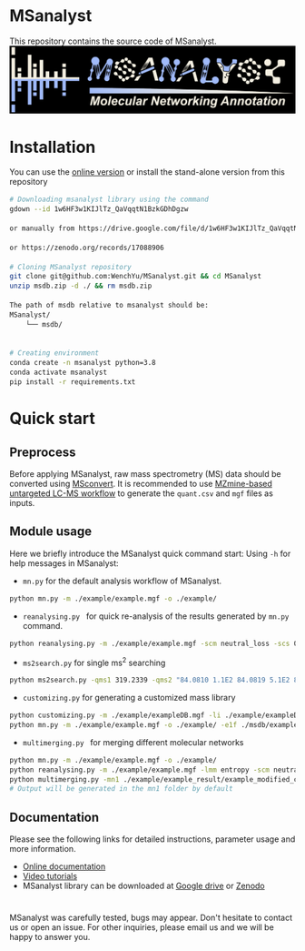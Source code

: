 # MSanalyst
This repository contains the source code of MSanalyst. 
![MSanalystlogo](MSanalyst_logo.jpg)

# Installation
You can use the [online version](https://msanalyst.net/) or install the stand-alone version from this repository
```bash
# Downloading msanalyst library using the command 
gdown --id 1w6HF3w1KIJlTz_QaVqqtN1BzkGDhDgzw

or manually from https://drive.google.com/file/d/1w6HF3w1KIJlTz_QaVqqtN1BzkGDhDgzw/view 

or https://zenodo.org/records/17088906

# Cloning MSanalyst repository
git clone git@github.com:WenchYu/MSanalyst.git && cd MSanalyst
unzip msdb.zip -d ./ && rm msdb.zip

The path of msdb relative to msanalyst should be:
MSanalyst/
    └── msdb/


# Creating environment
conda create -n msanalyst python=3.8
conda activate msanalyst
pip install -r requirements.txt
```


# Quick start
## Preprocess
Before applying MSanalyst, raw mass spectrometry (MS) data should be converted using [MSconvert](https://mzmine.github.io/mzmine_documentation/data_conversion.html). 
It is recommended to use [MZmine-based untargeted LC-MS workflow](https://mzmine.github.io/mzmine_documentation/workflows/lcmsworkflow/lcms-workflow.html) 
to generate the `quant.csv` and `mgf` files as inputs. 

## Module usage
Here we briefly introduce the MSanalyst quick command start:
Using `-h` for help messages in MSanalyst: 

- `mn.py` 
for the default analysis workflow of MSanalyst.

```bash
python mn.py -m ./example/example.mgf -o ./example/
```

- `reanalysing.py ` for quick re-analysis of the results generated by `mn.py` command.

```bash
python reanalysing.py -m ./example/example.mgf -scm neutral_loss -scs 0.5 -scp 4
```

- `ms2search.py` 
for single ms<sup>2</sup> searching

```bash
python ms2search.py -qms1 319.2339 -qms2 "84.0810 1.1E2 84.0819 5.1E2 84.0829 1.3E2"
```

- `customizing.py` 
for generating a customized mass library

```bash
python customizing.py -m ./example/exampleDB.mgf -li ./example/exampleDB.xlsx -o ./msdb/
python mn.py -m ./example/example.mgf -o ./example/ -e1f ./msdb/exampleDB_ms1.csv -e2f ./msdb/exampleDB_ms2.json
```

- `multimerging.py `
for merging different molecular networks

```bash
python mn.py -m ./example/example.mgf -o ./example/
python reanalysing.py -m ./example/example.mgf -lmm entropy -scm neutral_loss -scs 0.5 -scp 4
python multimerging.py -mn1 ./example/example_result/example_modified_cosine_modified_cosine_0.7_0.graphml -mn2 ./example/example_result/example_entropy_neutral_loss_0.5_4.graphml
# Output will be generated in the mn1 folder by default
```

## Documentation
Please see the following links for detailed instructions, parameter usage and more information.
- [Online documentation](https://msanalyst.net/a/about) 
- [Video tutorials](https://msanalyst.net/a/about)
- MSanalyst library can be downloaded at [Google drive](https://drive.google.com/file/d/1w6HF3w1KIJlTz_QaVqqtN1BzkGDhDgzw/view) or [Zenodo](https://zenodo.org/records/17088906)

# 
MSanalyst was carefully tested, bugs may appear. Don't hesitate to contact us or open an issue. 
For other inquiries, please email us and we will be happy to answer you.
